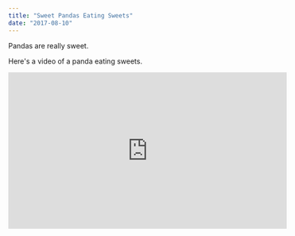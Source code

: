 ```yaml
---
title: "Sweet Pandas Eating Sweets"
date: "2017-08-10"
---
```


Pandas are really sweet.

Here's a video of a panda eating sweets.

<iframe
    width="560"
    height="315"
    src="https://www.youtube.com/embed/4n0xNbfJLR8"
    frameborder="0"
    allowfullscreen
    >
</iframe>